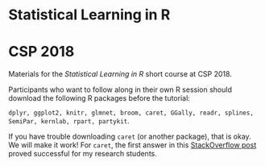 # Statistical Learning in R
# CSP 2018

Materials for the *Statistical Learning in R* short course at CSP 2018. 

Participants who want to follow along in their own R session should download the following R packages before the tutorial:

`dplyr, ggplot2, knitr, glmnet, broom, caret, GGally, readr, splines, SemiPar, kernlab, rpart, partykit`.  

If you have trouble downloading `caret` (or another package), that is okay.  We will make it work!  For `caret`, the first answer in this [StackOverflow post](https://stackoverflow.com/questions/46174574/caret-package-failed-to-install) proved successful for my research students.  
